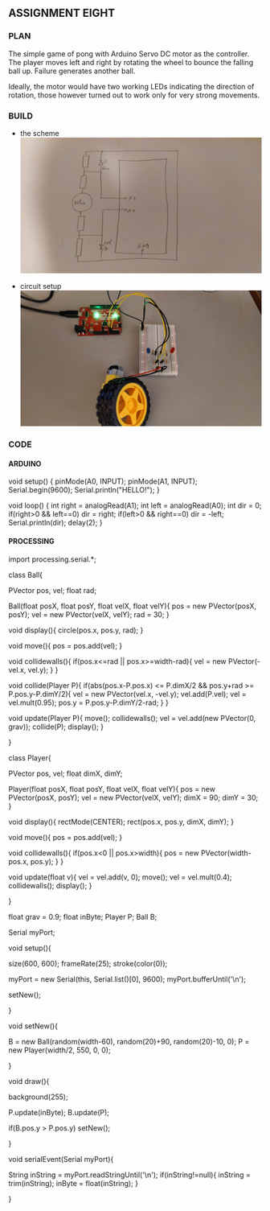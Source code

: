 ## ASSIGNMENT EIGHT

### PLAN

The simple game of pong with Arduino Servo DC motor as the controller. The player moves left and right by rotating the wheel to bounce the falling ball up. Failure generates another ball.

Ideally, the motor would have two working LEDs indicating the direction of rotation, those however turned out to work only for very strong movements.


### BUILD

- the scheme\
![](0.jpg)

- circuit setup\
![](1.jpg)


### CODE


#### ARDUINO

void setup() {
  pinMode(A0, INPUT);
  pinMode(A1, INPUT);
  Serial.begin(9600);
  Serial.println("HELLO!");
}

void loop() {
  int right = analogRead(A1);
  int left = analogRead(A0);
  int dir = 0;
  if(right>0 && left==0) dir = right;
  if(left>0 && right==0) dir = -left;
  Serial.println(dir);
  delay(2);
}


#### PROCESSING

import processing.serial.*;


class Ball{
  
  PVector pos, vel;
  float rad;
  
  Ball(float posX, float posY, float velX, float velY){
    pos = new PVector(posX, posY);
    vel = new PVector(velX, velY);
    rad = 30;
  }
  
  void display(){
    circle(pos.x, pos.y, rad);
  }
  
  void move(){
    pos = pos.add(vel);
  }
  
  void collidewalls(){
    if(pos.x<=rad || pos.x>=width-rad){
      vel = new PVector(-vel.x, vel.y);
    }
  }
  
  void collide(Player P){
    if(abs(pos.x-P.pos.x) <= P.dimX/2 && pos.y+rad >= P.pos.y-P.dimY/2){
      vel = new PVector(vel.x, -vel.y);
      vel.add(P.vel);
      vel = vel.mult(0.95);
      pos.y = P.pos.y-P.dimY/2-rad;
    }
  }
  
  void update(Player P){
    move();
    collidewalls();
    vel = vel.add(new PVector(0, grav));
    collide(P);
    display();
  }
  
}


class Player{
  
  PVector pos, vel;
  float dimX, dimY;
  
  Player(float posX, float posY, float velX, float velY){
    pos = new PVector(posX, posY);
    vel = new PVector(velX, velY);
    dimX = 90;
    dimY = 30;
  }
  
  void display(){
    rectMode(CENTER);
    rect(pos.x, pos.y, dimX, dimY);
  }
  
  void move(){
    pos = pos.add(vel);
  }

  void collidewalls(){
    if(pos.x<0 || pos.x>width){
      pos = new PVector(width-pos.x, pos.y);
    }
  }
  
  void update(float v){
    vel = vel.add(v, 0);
    move();
    vel = vel.mult(0.4);
    collidewalls();
    display();
  }
  
}


float grav = 0.9;
float inByte;
Player P;
Ball B;

Serial myPort;


void setup(){

  size(600, 600);
  frameRate(25);
  stroke(color(0));

  myPort = new Serial(this, Serial.list()[0], 9600);
  myPort.bufferUntil('\n');
  
  setNew();

}

void setNew(){

  B = new Ball(random(width-60), random(20)+90, random(20)-10, 0);
  P = new Player(width/2, 550, 0, 0);
  
}


void draw(){
  
  background(255);
  
  P.update(inByte);
  B.update(P);
  
  if(B.pos.y > P.pos.y) setNew();
  
}


void serialEvent(Serial myPort){
 
  String inString = myPort.readStringUntil('\n');
  if(inString!=null){
    inString = trim(inString);
    inByte = float(inString);
  }
  
}
